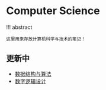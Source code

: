 # Computer Science

!!! abstract

    这里用来存放计算机科学与技术的笔记！

## 更新中

- [数据结构与算法](algorithm/fds/index.md)
- [数字逻辑设计](system/digital_logic/index.md)
